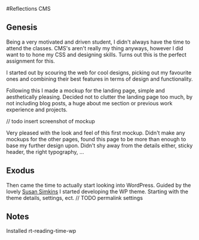 #Reflections CMS

## Genesis
Being a very motivated and driven student, I didn't always have the time to attend the classes.    CMS's aren't really my thing anyways, however I did want to to hone my CSS and designing skills. 
 Turns out this is the perfect assignment for this.
 
 I started out by scouring the web for cool designs, picking out my favourite ones and combining their best features in  terms of design and functionality.  
 
 Following this I made a mockup for the landing page, simple and aesthetically pleasing. Decided not to clutter the landing page too much, by not including blog posts, a huge about me section or previous work experience and projects.
 
 // todo insert screenshot of mockup
 
 Very pleased with the look and feel of this first mockup. Didn't make any mockups for the other pages, found this page to be more than enough to base my further design upon.
 Didn't shy away from the details either, sticky header, the right typography, ...
 
 
## Exodus
Then came the time to actually start looking into WordPress. Guided by the lovely [Susan  Simkins](https://app.pluralsight.com/library/courses/wordpress-custom-theme-development/table-of-contents) I started developing the WP theme. 
Starting with the theme details, settings, ect.
// TODO permalink settings


## Notes
Installed rt-reading-time-wp

